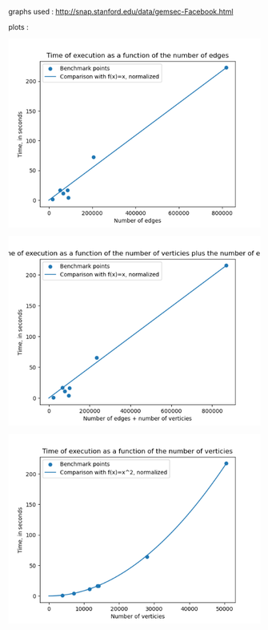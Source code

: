 graphs used : http://snap.stanford.edu/data/gemsec-Facebook.html

plots : 

![Plot of time=f(number of edges)](/benchmarks_plots/edges_graph.png "Plot of time=f(number of edges)")

![Plot of time=f(number of edges + number of verticies)](/benchmarks_plots/edges+verticies_graph.png "Plot of time=f(number of edges + number of verticies)")

![Plot of time=f(number of verticies)](/benchmarks_plots/verticies_graph.png "Plot of time=f(number of verticies)")

